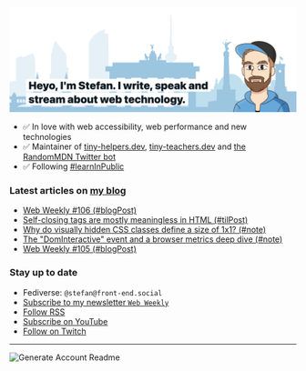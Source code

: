 <img alt="Heyo, I'm Stefan. I write and speak about web technology." src="https://raw.githubusercontent.com/stefanjudis/stefanjudis/main/screenshot.png">

- ✅ In love with web accessibility, web performance and new technologies
- ✅ Maintainer of [tiny-helpers.dev](https://tiny-helpers.dev), [tiny-teachers.dev](https://tiny-teachers.dev/) and [the RandomMDN Twitter bot](https://twitter.com/randomMDN)
- ✅ Following [#learnInPublic](https://www.stefanjudis.com/today-i-learned/)
### Latest articles on [my blog](https://www.stefanjudis.com)

<!-- BLOG-POST-LIST:START -->
- [Web Weekly #106 &lpar;#blogPost&rpar;](https://www.stefanjudis.com/blog/web-weekly-106/)
- [Self-closing tags are mostly meaningless in HTML &lpar;#tilPost&rpar;](https://www.stefanjudis.com/today-i-learned/self-closing-tags-are-mostly-meaningless-in-html/)
- [Why do visually hidden CSS classes define a size of 1x1? &lpar;#note&rpar;](https://www.stefanjudis.com/notes/why-do-visually-hidden-css-classes-define-a-size-of-1x1/)
- [The &quot;DomInteractive&quot; event and a browser metrics deep dive &lpar;#note&rpar;](https://www.stefanjudis.com/notes/the-dominteractive-event-and-a-browser-metrics-deep-dive/)
- [Web Weekly #105 &lpar;#blogPost&rpar;](https://www.stefanjudis.com/blog/web-weekly-105/)
<!-- BLOG-POST-LIST:END -->

### Stay up to date

- Fediverse: `@stefan@front-end.social`
- [Subscribe to my newsletter `Web Weekly`](https://webweekly.email/)
- [Follow RSS](https://www.stefanjudis.com/feeds/)
- [Subscribe on YouTube](https://youtube.com/c/stefanjudis)
- [Follow on Twitch](https://www.twitch.tv/stefanjudis)

---

![Generate Account Readme](https://github.com/stefanjudis/stefanjudis/workflows/Generate%20Account%20Readme/badge.svg)
